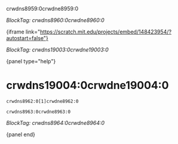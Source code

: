 crwdns8959:0crwdne8959:0

*BlockTag: crwdns8960:0crwdne8960:0*

{iframe link="https://scratch.mit.edu/projects/embed/148423954/?autostart=false"}

*BlockTag: crwdns19003:0crwdne19003:0*

{panel type="help"}

# crwdns19004:0crwdne19004:0

<pre><code class="scratch:split:random">crwdns8962:0[1]crwdne8962:0
</code></pre>

<pre><code class="scratch:split:random">crwdns8963:0crwdne8963:0
</code></pre>

*BlockTag: crwdns8964:0crwdne8964:0*

{panel end}